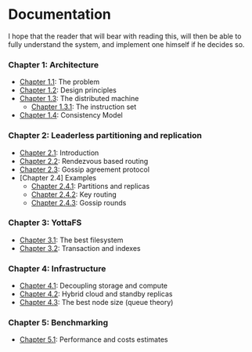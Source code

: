 # Documentation

I hope that the reader that will bear with reading this, will then be able to fully understand the system, 
and implement one himself if he decides so.

### Chapter 1: Architecture

- [Chapter 1.1](01_architecture/11_problem.md): The problem
- [Chapter 1.2](01_architecture/21_principles.md): Design principles
- [Chapter 1.3](01_architecture/31_machine.md): The distributed machine
  - [Chapter 1.3.1](01_architecture/32_instructions.md): The instruction set
- [Chapter 1.4](01_architecture/41_consistency.md): Consistency Model


### Chapter 2: Leaderless partitioning and replication

- [Chapter 2.1](03_partitioning/11_introduction.md): Introduction
- [Chapter 2.2](03_partitioning/21_rebar.md): Rendezvous based routing
- [Chapter 2.3](03_partitioning/31_gap.md): Gossip agreement protocol
- [Chapter 2.4] Examples
  - [Chapter 2.4.1](03_partitioning/41_examples.md): Partitions and replicas
  - [Chapter 2.4.2](03_partitioning/41_examples.md): Key routing
  - [Chapter 2.4.3](03_partitioning/41_examples.md): Gossip rounds


### Chapter 3: YottaFS

- [Chapter 3.1](05_yottafs/nvme.md): The best filesystem
- [Chapter 3.2](05_yottafs/warp.md): Transaction and indexes

### Chapter 4: Infrastructure

- [Chapter 4.1](07_infrastructure/11_serverless.md): Decoupling storage and compute
- [Chapter 4.2](07_infrastructure/12_hybrid.md): Hybrid cloud and standby replicas
- [Chapter 4.3](07_infrastructure/13_sizing.md): The best node size (queue theory)

### Chapter 5: Benchmarking

- [Chapter 5.1](10_benchmarks/benchmarks.md): Performance and costs estimates

